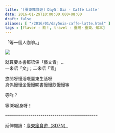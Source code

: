 ```yaml
---
title: '[臺東瘋食遊] Day5：Oia - Caffè Latte'
date: 2016-01-29T10:00:00.000+08:00
draft: false
aliases: [ "/2016/01/day5oia-caffe-latte.html" ]
tags : [flavor - 飲！, travel - 臺灣・臺東、知本]
---
```


「等一個人咖啡。」  

[![](https://c2.staticflickr.com/6/5754/30459988532_427e938edc_z.jpg)](https://c2.staticflickr.com/6/5754/30459988532_427e938edc_z.jpg)

就算要本書都唔係「藝文青」...  
一來唔「文」；二來唔「青」  
  
悠閒呀慢活嘅臺東生活呀  
真係慢慢坐慢慢睇書慢慢飲慢慢等  
  
等咩？  
  
等3B起身呀！  
  
\-----------------------------------------------  
  
延伸閱讀：[臺東瘋食遊（8D7N）](http://www.hidie.net/2016/03/8d7n.html)
